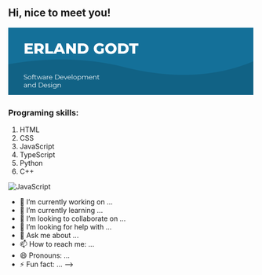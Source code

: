 ## Hi, nice to meet you!

![Banner](./Banner.png)

### Programing skills:

1. HTML
2. CSS
3. JavaScript
4. TypeScript
5. Python
6. C++

![JavaScript](https://abrudz.github.io/logos/JS.svg)

- 🔭 I’m currently working on ...
- 🌱 I’m currently learning ...
- 👯 I’m looking to collaborate on ...
- 🤔 I’m looking for help with ...
- 💬 Ask me about ...
- 📫 How to reach me: ...
- 😄 Pronouns: ...
- ⚡ Fun fact: ...
-->
